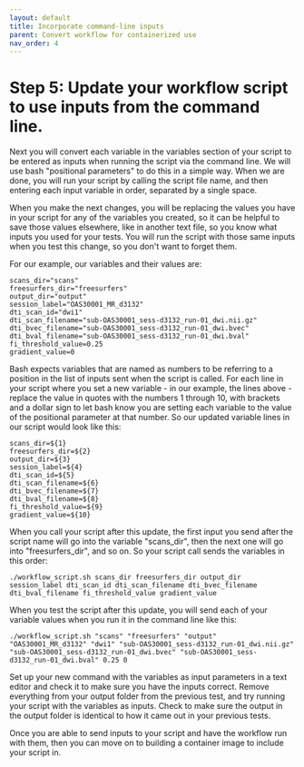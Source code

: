 ```yaml
---
layout: default
title: Incorporate command-line inputs
parent: Convert workflow for containerized use
nav_order: 4
---
```


# Step 5: Update your workflow script to use inputs from the command line.

Next you will convert each variable in the variables section of your script to be entered as inputs when running the script via the command line. We will use bash "positional parameters" to do this in a simple way. When we are done, you will run your script by calling the script file name, and then entering each input variable in order, separated by a single space.

When you make the next changes, you will be replacing the values you have in your script for any of the variables you created, so it can be helpful to save those values elsewhere, like in another text file, so you know what inputs you used for your tests. You will run the script with those same inputs when you test this change, so you don't want to forget them.

For our example, our variables and their values are:
```
scans_dir="scans"
freesurfers_dir="freesurfers"
output_dir="output"
session_label="OAS30001_MR_d3132"
dti_scan_id="dwi1"
dti_scan_filename="sub-OAS30001_sess-d3132_run-01_dwi.nii.gz"
dti_bvec_filename="sub-OAS30001_sess-d3132_run-01_dwi.bvec"
dti_bval_filename="sub-OAS30001_sess-d3132_run-01_dwi.bval"
fi_threshold_value=0.25
gradient_value=0
```

Bash expects variables that are named as numbers to be referring to a position in the list of inputs sent when the script is called. For each line in your script where you set a new variable - in our example, the lines above - replace the value in quotes with the numbers 1 through 10, with brackets and a dollar sign to let bash know you are setting each variable to the value of the positional parameter at that number. So our updated variable lines in our script would look like this:

```
scans_dir=${1}
freesurfers_dir=${2}
output_dir=${3}
session_label=${4}
dti_scan_id=${5}
dti_scan_filename=${6}
dti_bvec_filename=${7}
dti_bval_filename=${8}
fi_threshold_value=${9}
gradient_value=${10}
```

When you call your script after this update, the first input you send after the script name will go into the variable "scans_dir", then the next one will go into "freesurfers_dir", and so on. So your script call sends the variables in this order:
```
./workflow_script.sh scans_dir freesurfers_dir output_dir session_label dti_scan_id dti_scan_filename dti_bvec_filename dti_bval_filename fi_threshold_value gradient_value
```

When you test the script after this update, you will send each of your variable values when you run it in the command line like this:
```
./workflow_script.sh "scans" "freesurfers" "output" "OAS30001_MR_d3132" "dwi1" "sub-OAS30001_sess-d3132_run-01_dwi.nii.gz" "sub-OAS30001_sess-d3132_run-01_dwi.bvec" "sub-OAS30001_sess-d3132_run-01_dwi.bval" 0.25 0
```

Set up your new command with the variables as input parameters in a text editor and check it to make sure you have the inputs correct. Remove everything from your output folder from the previous test, and try running your script with the variables as inputs. Check to make sure the output in the output folder is identical to how it came out in your previous tests.

Once you are able to send inputs to your script and have the workflow run with them, then you can move on to building a container image to include your script in.
